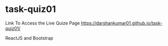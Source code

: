 # task-quiz01
Link To Access the Live Quize Page
https://darshankumar01.github.io/task-quiz01/

ReactJS and Bootstrap
